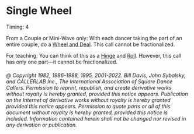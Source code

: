 
# Single Wheel

Timing: 4

From a Couple or Mini-Wave only: With each dancer taking the part of an entire couple,
do a [Wheel and Deal](../b2/wheel_and_deal.md). This call cannot be fractionalized.

For teaching: You can think of this as a [Hinge](../ms/hinge.md) and
[Roll](../plus/anything_and_roll.md). However, this call has only
one part—it cannot be fractionalized.

###### @ Copyright 1982, 1986-1988, 1995, 2001-2022. Bill Davis, John Sybalsky, and CALLERLAB Inc., The International Association of Square Dance Callers. Permission to reprint, republish, and create derivative works without royalty is hereby granted, provided this notice appears. Publication on the Internet of derivative works without royalty is hereby granted provided this notice appears. Permission to quote parts or all of this document without royalty is hereby granted, provided this notice is included. Information contained herein shall not be changed nor revised in any derivation or publication.
